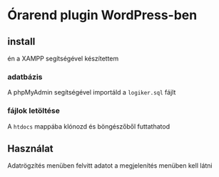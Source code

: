 # Órarend plugin WordPress-ben

## install
én a XAMPP segítségével készítettem

### adatbázis
A phpMyAdmin segítségével importáld a ```logiker.sql``` fájlt

### fájlok letöltése
A ```htdocs``` mappába klónozd és böngészőből futtathatod

## Használat
Adatrögzítés menüben felvitt adatot a megjelenítés menüben kell látni
